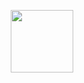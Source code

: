 <p align="center"><img width="100px" src="http://lishengyu.xyz/7e2d1cf6gw1eziyflasewg208c04paxn.gif"></p>